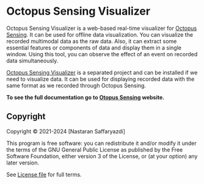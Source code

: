 Octopus Sensing Visualizer
==========================

Octopus Sensing Visualizer is a web-based real-time visualizer for [Octopus Sensing](https://octopus-sensing.nastaran-saffar.me/).
It can be used for offline data visualization. You can visualize the recorded multimodal data as the raw data. Also, it can extract
some essential features or components of data and display them in a single window. Using this tool, you can observe the effect of an event on recorded data simultaneously.

[Octopus Sensing Visualizer](https://github.com/octopus-sensing/octopus-sensing-visualizer) is
a separated project and can be installed if we need to visualize data.
It can be used for displaying recorded data with
the same format as we recorded through Octopus Sensing.

**To see the full documentation go to [Otopus Sensing](https://octopus-sensing.nastaran-saffar.me/visualizer.html) website.**

Copyright
---------

Copyright © 2021-2024 [Nastaran Saffaryazdi]

This program is free software: you can redistribute it and/or modify it under the terms of the GNU
General Public License as published by the Free Software Foundation, either version 3 of the
License, or (at your option) any later version.

See [License file](https://github.com/octopus-sensing/octopus-sensing/blob/master/LICENSE)  for full terms.
